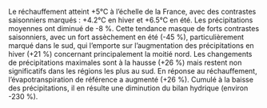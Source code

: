 Le réchauffement atteint +5°C à l’échelle de la France, avec des contrastes saisonniers marqués : +4.2°C en hiver et +6.5°C en été.
Les précipitations moyennes ont diminué de -8 %. Cette tendance masque de forts contrastes saisonniers, avec un fort assèchement en été (-45 %), particulièrement marqué dans le sud, qui l’emporte sur l’augmentation des précipitations en hiver (+21 %) concernant principalement la moitié nord.
Les changements de précipitations maximales sont à la hausse (+26 %) mais restent non significatifs dans les régions les plus au sud.
En réponse au réchauffement, l’évapotranspiration de référence a augmenté (+26 %). Cumulé à la baisse des précipitations, il en résulte une diminution du bilan hydrique (environ -230 %).
